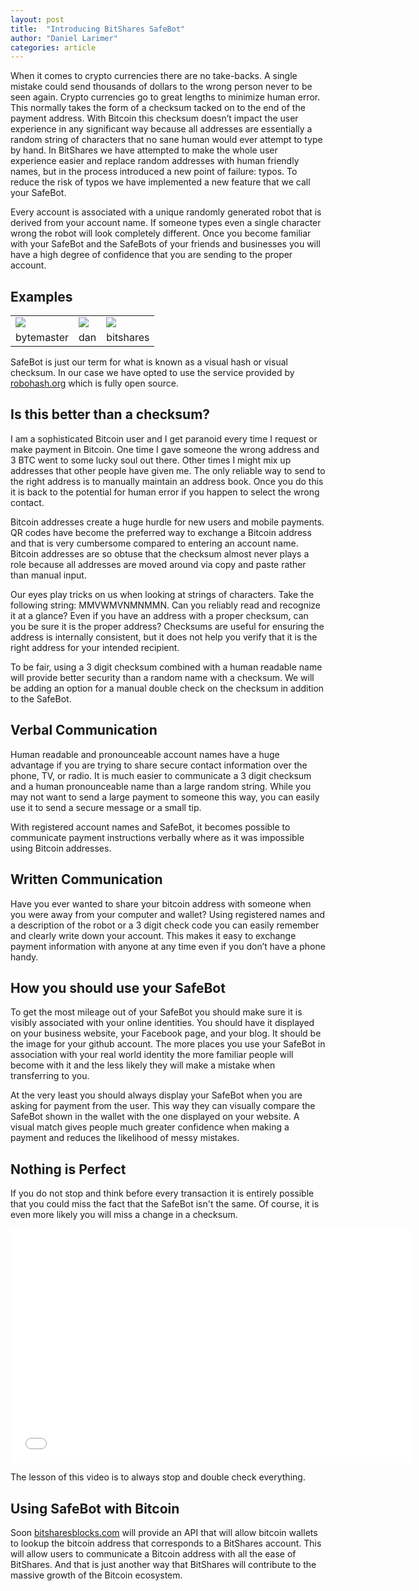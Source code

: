 ```yaml
---
layout: post
title:  "Introducing BitShares SafeBot"
author: "Daniel Larimer"
categories: article 
---
```

When it comes to crypto currencies there are no take-backs.  A single mistake could send thousands of dollars to the wrong person never to be seen again.  Crypto currencies go to great lengths to minimize human error.  This normally takes the form of a checksum tacked on to the end of the payment address.    With Bitcoin this checksum doesn’t impact the user experience in any significant way because all addresses are essentially a random string of characters that no sane human would ever attempt to type by hand.    In BitShares we have attempted to make the whole user experience easier and replace random addresses with human friendly names, but in the process introduced a new point of failure: typos.   To reduce the risk of typos we have implemented a new feature that we call your SafeBot.

Every account is associated with a unique randomly generated robot that is derived from your account name.  If someone types even a single character wrong the robot will look completely different.  Once you become familiar with your SafeBot and the SafeBots of your friends and businesses you will have a high degree of confidence that you are sending to the proper account.   

## Examples

<table>
<tr>
<td> <img src="http://robohash.org/bytemaster.png"/> </td>
<td> <img src="http://robohash.org/dan.png"/> </td>
<td> <img src="http://robohash.org/bitshares.png"/> </td>
</tr>
<tr>
<td align="center"> bytemaster </td>
<td align="center"> dan </td>
<td align="center"> bitshares </td>
</tr>
</table>

SafeBot is just our term for what is known as a visual hash or visual checksum.  In our case we have opted to use the service provided by [robohash.org](http://robohash.org) which is fully open source.   

## Is this better than a checksum?

I am a sophisticated Bitcoin user and I get paranoid every time I request or make payment in Bitcoin.  One time I gave someone the wrong address and 3 BTC went to some lucky soul out there.   Other times I might mix up addresses that other people have given me.   The only reliable way to send to the right address is to manually maintain an address book.  Once you do this it is back to the potential for human error if you happen to select the wrong contact.

Bitcoin addresses create a huge hurdle for new users and mobile payments.  QR codes have become the preferred way to exchange a Bitcoin address and that is very cumbersome compared to entering an account name.   Bitcoin addresses are so obtuse that the checksum almost never plays a role because all addresses are moved around via copy and paste rather than manual input.

Our eyes play tricks on us when looking at strings of characters.  Take the following string: MMVWMVNMNMMN.  Can you reliably read and recognize it at a glance?   Even if you have an address with a proper checksum, can you be sure it is the proper address?    Checksums are useful for ensuring the address is internally consistent, but it does not help you verify that it is the right address for your intended recipient. 

To be fair, using a 3 digit checksum combined with a human readable name will provide better security than a random name with a checksum.  We will be adding an option for a manual double check on the checksum in addition to the SafeBot.   

## Verbal Communication 

Human readable and pronounceable account names have a huge advantage if you are trying to share secure contact information over the phone, TV, or radio.  It is much easier to communicate a 3 digit checksum and a human pronounceable name than a large random string.   While you may not want to send a large payment to someone this way, you can easily use it to send a secure message or a small tip.  

With registered account names and SafeBot, it becomes possible to communicate payment instructions verbally where as it was impossible using Bitcoin addresses. 

## Written Communication 

Have you ever wanted to share your bitcoin address with someone when you were away from your computer and wallet?    Using registered names and a description of the robot or a 3 digit check code you can easily remember and clearly write down your account.  This makes it easy to exchange payment information with anyone at any time even if you don’t have a phone handy.  

## How you should use your SafeBot

To get the most mileage out of your SafeBot you should make sure it is visibly associated with your online identities.   You should have it displayed on your business website, your Facebook page, and your blog.   It should be the image for your github account.  The more places you use your SafeBot in association with your real world identity the more familiar people will become with it and the less likely they will make a mistake when transferring to you.   

At the very least you should always display your SafeBot when you are asking for payment from the user.  This way they can visually compare the SafeBot shown in the wallet with the one displayed on your website.  A visual match gives people much greater confidence when making a payment and reduces the likelihood of messy mistakes. 

## Nothing is Perfect 

If you do not stop and think before every transaction it is entirely possible that you could miss the fact that the SafeBot isn't the same.   Of course, it is even more likely you will miss a change in a checksum.  

<iframe style="margin:0px" width="640" height="375" src="//www.youtube.com/embed/Ng4heqMAbCA" frameborder="0" allowfullscreen></iframe>

The lesson of this video is to always stop and double check everything.   

## Using SafeBot with Bitcoin 

Soon [bitsharesblocks.com](http://bitsharesblocks.com) will provide an API that will allow bitcoin wallets to lookup the bitcoin address that corresponds to a BitShares account.   This will allow users to communicate a Bitcoin address with all the ease of BitShares.  And that is just another way that BitShares will contribute to the massive growth of the Bitcoin ecosystem.   





 


